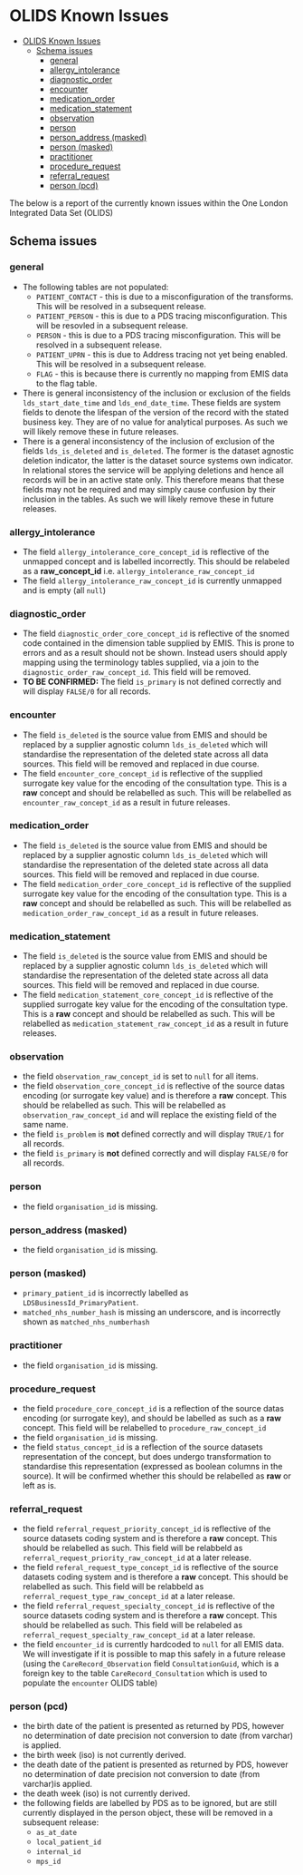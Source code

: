 # OLIDS Known Issues

- [OLIDS Known Issues](#olids-known-issues)
  - [Schema issues](#schema-issues)
    - [general](#general)
    - [allergy\_intolerance](#allergy_intolerance)
    - [diagnostic\_order](#diagnostic_order)
    - [encounter](#encounter)
    - [medication\_order](#medication_order)
    - [medication\_statement](#medication_statement)
    - [observation](#observation)
    - [person](#person)
    - [person\_address (masked)](#person_address-(masked))
    - [person (masked)](#person-(masked))
    - [practitioner](#practitioner)
    - [procedure\_request](#procedure_request)
    - [referral\_request](#referral_request)
    - [person (pcd)](#person-(pcd))

The below is a report of the currently known issues within the One London Integrated Data Set (OLIDS)

## Schema issues

### general

- The following tables are not populated:
  - `PATIENT_CONTACT` - this is due to a misconfiguration of the transforms. This will be resolved in a subsequent release.
  - `PATIENT_PERSON` - this is due to a PDS tracing misconfiguration. This will be resovled in a subsequent release.
  - `PERSON` - this is due to a PDS tracing misconfiguration. This will be resolved in a subsequent release.
  - `PATIENT_UPRN` - this is due to Address tracing not yet being enabled. This will be resolved in a subsequent release.
  - `FLAG` - this is because there is currently no mapping from EMIS data to the flag table.
- There is general inconsistency of the inclusion or exclusion of the fields `lds_start_date_time` and `lds_end_date_time`. These fields are system fields to denote the lifespan of the version of the record with the stated business key. They are of no value for analytical purposes. As such we will likely remove these in future releases.
- There is a general inconsistency of the inclusion of exclusion of the fields `lds_is_deleted` and `is_deleted`. The former is the dataset agnostic deletion indicator, the latter is the dataset source systems own indicator. In relational stores the service will be applying deletions and hence all records will be in an active state only. This therefore means that these fields may not be required and may simply cause confusion by their inclusion in the tables. As such we will likely remove these in future releases.

### allergy_intolerance

- The field `allergy_intolerance_core_concept_id` is reflective of the unmapped concept and is labelled incorrectly. This should be relabeled as a **raw_concept_id** i.e. `allergy_intolerance_raw_concept_id`
- The field `allergy_intolerance_raw_concept_id` is currently unmapped and is empty (all `null`)

### diagnostic_order

- The field `diagnostic_order_core_concept_id` is reflective of the snomed code contained in the dimension table supplied by EMIS. This is prone to errors and as a result should not be shown. Instead users should apply mapping using the terminology tables supplied, via a join to the `diagnostic_order_raw_concept_id`. This field will be removed.
- **TO BE CONFIRMED:** The field `is_primary` is not defined correctly and will display `FALSE/0` for all records.

### encounter

- The field `is_deleted` is the source value from EMIS and should be replaced by a supplier agnostic column `lds_is_deleted` which will standardise the representation of the deleted state across all data sources. This field will be removed and replaced in due course.
- The field `encounter_core_concept_id` is reflective of the supplied surrogate key value for the encoding of the consultation type. This is a **raw** concept and should be relabelled as such. This will be relabelled as `encounter_raw_concept_id` as a result in future releases.

### medication_order

- The field `is_deleted` is the source value from EMIS and should be replaced by a supplier agnostic column `lds_is_deleted` which will standardise the representation of the deleted state across all data sources. This field will be removed and replaced in due course.
- The field `medication_order_core_concept_id` is reflective of the supplied surrogate key value for the encoding of the consultation type. This is a **raw** concept and should be relabelled as such. This will be relabelled as `medication_order_raw_concept_id` as a result in future releases.

### medication_statement

- The field `is_deleted` is the source value from EMIS and should be replaced by a supplier agnostic column `lds_is_deleted` which will standardise the representation of the deleted state across all data sources. This field will be removed and replaced in due course.
- The field `medication_statement_core_concept_id` is reflective of the supplied surrogate key value for the encoding of the consultation type. This is a **raw** concept and should be relabelled as such. This will be relabelled as `medication_statement_raw_concept_id` as a result in future releases.

### observation

- the field `observation_raw_concept_id` is set to `null` for all items.
- the field `observation_core_concept_id` is reflective of the source datas encoding (or surrogate key value) and is therefore a **raw** concept. This should be relabelled as such. This will be relabelled as `observation_raw_concept_id` and will replace the existing field of the same name.
- the field `is_problem` is **not** defined correctly and will display `TRUE/1` for all records.
- the field `is_primary` is **not** defined correctly and will display `FALSE/0` for all records.

### person

- the field `organisation_id` is missing.

### person_address (masked)

- the field `organisation_id` is missing.

### person (masked)

- `primary_patient_id` is incorrectly labelled as `LDSBusinessId_PrimaryPatient`.
- `matched_nhs_number_hash` is missing an underscore, and is incorrectly shown as `matched_nhs_numberhash`

### practitioner

- the field `organisation_id` is missing.

### procedure_request

- the field `procedure_core_concept_id` is a reflection of the source datas encoding (or surrogate key), and should be labelled as such as a **raw** concept. This field will be relabelled to `procedure_raw_concept_id`
- the field `organisation_id` is missing.
- the field `status_concept_id` is a reflection of the source datasets representation of the concept, but does undergo transformation to standardise this representation (expressed as boolean columns in the source). It will be confirmed whether this should be relabelled as **raw** or left as is.

### referral_request

- the field `referral_request_priority_concept_id` is reflective of the source datasets coding system and is therefore a **raw** concept. This should be relabelled as such. This field will be relabbeld as `referral_request_priority_raw_concept_id` at a later release.
- the field `referal_request_type_concept_id` is reflective of the source datasets coding system and is therefore a **raw** concept. This should be relabelled as such. This field will be relabbeld as `referral_request_type_raw_concept_id` at a later release.
- the field `referral_request_specialty_concept_id` is reflective of the source datasets coding system and is therefore a **raw** concept. This should be relabelled as such. This field will be relabeled as `referral_request_specialty_raw_concept_id` at a later release.
- the field `encounter_id` is currently hardcoded to `null` for all EMIS data. We will investigate if it is possible to map this safely in a future release (using the `CareRecord_Observation` field `ConsultationGuid`, which is a foreign key to the table `CareRecord_Consultation` which is used to populate the `encounter` OLIDS table)

### person (pcd)

- the birth date of the patient is presented as returned by PDS, however no determination of date precision not conversion to date (from varchar) is applied.
- the birth week (iso) is not currently derived.
- the death date of the patient is presented as returned by PDS, however no determination of date precision not conversion to date (from varchar)is applied.
- the death week (iso) is not currently derived.
- the following fields are labelled by PDS as to be ignored, but are still currently displayed in the person object, these will be removed in a subsequent release:
  - `as_at_date`
  - `local_patient_id`
  - `internal_id`
  - `mps_id`
